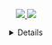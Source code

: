 <!--
<div align="center">

  <img align="center" src="https://github-readme-streak-stats.herokuapp.com/?user=siddigo&theme=onedark" width="380" height="150" alt="siddigo" />
  <img align="center" src="https://github-readme-stats.vercel.app/api/top-langs/?username=siddigo&layout=compact&theme=onedark" width="380" height="150" alt="siddigo" />

</div>
-->
<p align="center">
  <!-- Grafico de contribuições-->
  <a href="https://github.com/siddigo">
    <img src="http://github-profile-summary-cards.vercel.app/api/cards/profile-details?username=siddigo&theme=discord_old_blurple" />
  </a>
  
  <!-- Sequencia de comitts-->
  <a href="https://github.com/siddigo">
    <img src="https://github-readme-streak-stats.herokuapp.com/?user=siddigo&hide_border=true&card_width=699&theme=discord_old_blurple" />
  </a>
  <details align="center">
  <!-- Linguagens mais usadas -->  
    <a href="https://github.com/siddigo">
      <img src="https://github-readme-stats.vercel.app/api/top-langs/?username=siddigo&hide_border=true&card_width=699&theme=discord_old_blurple" />
    </a>
  </details>

  <!-- Estatísticas do perfil
  <a href="https://github.com/siddigo">
    <img src="http://github-profile-summary-cards.vercel.app/api/cards/stats?username=siddig&card_width=699o&theme=discord_old_blurple" />
  </a>
   -->
  <!-- Linguagens mais usadas Pizza  
  <a href="https://github.com/siddigo">
    <img src="http://github-profile-summary-cards.vercel.app/api/cards/most-commit-language?username=siddigo&theme=discord_old_blurple" />
  </a>
  --> 
</p>
<!--
**siddigo/siddigo** is a ✨ _special_ ✨ repository because its `README.md` (this file) appears on your GitHub profile.

Here are some ideas to get you started:

- 🔭 I’m currently working on ...
- 🌱 I’m currently learning ...
- 👯 I’m looking to collaborate on ...
- 🤔 I’m looking for help with ...
- 💬 Ask me about ...
- 📫 How to reach me: ...
- 😄 Pronouns: ...
- ⚡ Fun fact: ...
-->
